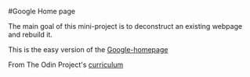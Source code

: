 #Google Home page

The main goal of this mini-project is to deconstruct an existing webpage and rebuild it.

This is the easy version of the [Google-homepage](https://jmoralesg.github.io/google-homepage/)

From The Odin Project's [curriculum](http://www.theodinproject.com/courses/web-development-101/lessons/html-css)
